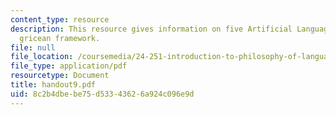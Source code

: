 ```yaml
---
content_type: resource
description: This resource gives information on five Artificial Languages, and the
  gricean framework.
file: null
file_location: /coursemedia/24-251-introduction-to-philosophy-of-language-spring-2005/8c2b4dbebe75d53343626a924c096e9d_handout9.pdf
file_type: application/pdf
resourcetype: Document
title: handout9.pdf
uid: 8c2b4dbe-be75-d533-4362-6a924c096e9d
---
```

